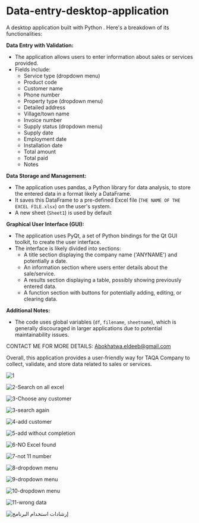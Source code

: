 # Data-entry-desktop-application
A desktop application built with Python . Here's a breakdown of its functionalities:

**Data Entry with Validation:**

* The application allows users to enter information about sales or services provided.
* Fields include:
    * Service type (dropdown menu)
    * Product code
    * Customer name
    * Phone number
    * Property type (dropdown menu)
    * Detailed address
    * Village/town name
    * Invoice number
    * Supply status (dropdown menu)
    * Supply date
    * Employment date
    * Installation date
    * Total amount
    * Total paid
    * Notes


**Data Storage and Management:**

* The application uses pandas, a Python library for data analysis, to store the entered data in a format likely  a DataFrame.
* It saves this DataFrame to a pre-defined Excel file (`THE NAME OF THE EXCEL FILE.xlsx`) on the user's system.
* A new sheet (`Sheet1`)  is used by default

**Graphical User Interface (GUI):**

* The application uses PyQt, a set of Python bindings for the Qt GUI toolkit, to create the user interface. 
* The interface is likely divided into sections:
    * A title section displaying the company name ('ANYNAME') and potentially a date.
    * An information section where users enter details about the sale/service.
    * A results section displaying a table, possibly showing previously entered data.
    * A function section with buttons for potentially adding, editing, or clearing data.

**Additional Notes:**

* The code uses global variables (`df`, `filename`, `sheetname`), which is generally discouraged in larger applications due to potential maintainability issues.

CONTACT ME FOR MORE DETAILS:
Abokhatwa.eldeeb@gmail.com 

Overall, this application provides a user-friendly way for TAQA Company to collect, validate, and store data related to sales or services. 

![1](https://github.com/user-attachments/assets/a6b5a5d2-f04f-400e-aba8-23f2664d8b98)

![2-Search on all excel ](https://github.com/user-attachments/assets/2549df33-bd50-41d7-ad1e-a9ba67041df1)

![3-Choose any customer ](https://github.com/user-attachments/assets/18744b6e-41bb-473a-aa93-e6edb33edbe0)

![3-search again ](https://github.com/user-attachments/assets/0ee3cf97-bd77-4ef3-894e-2227e8689e51)

![4-add customer](https://github.com/user-attachments/assets/13e06b3f-1cfc-4e1b-808f-177e52d7e501)

![5-add without completion](https://github.com/user-attachments/assets/ee2a7c1a-0910-47fb-8e0f-5e8ed6320d42)

![6-NO Excel found ](https://github.com/user-attachments/assets/5184870e-b80c-4d0f-8ae3-38126f1a9316)

![7-not 11 number](https://github.com/user-attachments/assets/ea10e7ce-069b-4521-959f-08d52a09901e)

![8-dropdown menu](https://github.com/user-attachments/assets/abb0825f-c062-4eb3-aaae-e903bf1250dc)

![9-dropdown menu](https://github.com/user-attachments/assets/335a73ea-b449-4d51-9e85-f752e1ee8074)

![10-dropdown menu](https://github.com/user-attachments/assets/1864fec6-106a-4d3a-bdd2-5ab82affb73a)

![11-wrong data](https://github.com/user-attachments/assets/f2704b7d-3f31-40ac-822d-a75f34f5c41b)

![إرشادات استخدام البرنامج](https://github.com/user-attachments/assets/398af85a-9a77-435d-859b-0885a95e93d0)








